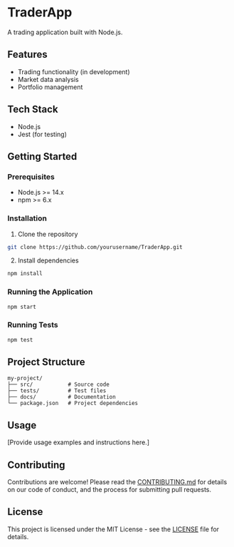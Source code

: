 # TraderApp

A trading application built with Node.js.

## Features
- Trading functionality (in development)
- Market data analysis
- Portfolio management

## Tech Stack
- Node.js
- Jest (for testing)

## Getting Started

### Prerequisites
- Node.js >= 14.x
- npm >= 6.x

### Installation
1. Clone the repository
```bash
git clone https://github.com/yourusername/TraderApp.git
```

2. Install dependencies
```bash
npm install
```

### Running the Application
```bash
npm start
```

### Running Tests
```bash
npm test
```

## Project Structure
```
my-project/
├── src/           # Source code
├── tests/         # Test files
├── docs/          # Documentation
└── package.json   # Project dependencies
```

## Usage

[Provide usage examples and instructions here.]

## Contributing

Contributions are welcome! Please read the [CONTRIBUTING.md](docs/CONTRIBUTING.md) for details on our code of conduct, and the process for submitting pull requests.

## License

This project is licensed under the MIT License - see the [LICENSE](LICENSE) file for details.